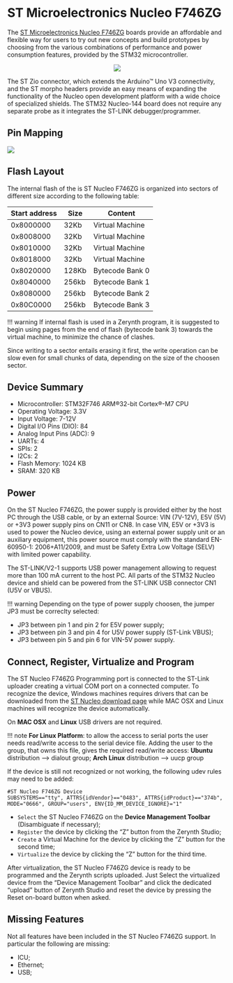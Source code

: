 # ST Microelectronics Nucleo F746ZG

The [ST Microelectronics Nucleo F746ZG](https://www.st.com/en/evaluation-tools/nucleo-f746zg.html) boards provide an affordable and flexible way for users to try out new concepts and build prototypes by choosing from the various combinations of performance and power consumption features, provided by the STM32 microcontroller.

<p style="text-align:center;"><img src="https://github.com/zerynth/docs/blob/test/docs/reference/boards/st_nucleof746zg/docs/img/nucleof746zg.jpg?raw=true"></p>

The ST Zio connector, which extends the Arduino™ Uno V3 connectivity, and the ST morpho headers provide an easy means of expanding the functionality of the Nucleo open development platform with a wide choice of specialized shields.
The STM32 Nucleo-144 board does not require any separate probe as it integrates the ST-LINK debugger/programmer.

## Pin Mapping

![](https://github.com/zerynth/docs/blob/test/docs/reference/boards/st_nucleof746zg/docs/img/st_nucleof746zg_pin_comm.jpg?raw=true)

## Flash Layout

The internal flash of the is ST Nucleo F746ZG is organized into sectors of different size according to the following table:

| Start address | Size  | Content         |
|---------------|-------|-----------------|
| 0x8000000     | 32Kb  | Virtual Machine |
| 0x8008000     | 32Kb  | Virtual Machine |
| 0x8010000     | 32Kb  | Virtual Machine |
| 0x8018000     | 32Kb  | Virtual Machine |
| 0x8020000     | 128Kb | Bytecode Bank 0 |
| 0x8040000     | 256kb | Bytecode Bank 1 |
| 0x8080000     | 256kb | Bytecode Bank 2 |
| 0x80C0000     | 256kb | Bytecode Bank 3 |

!!! warning
	If internal flash is used in a Zerynth program, it is suggested to begin using pages from the end of flash (bytecode bank 3) towards the virtual machine, to minimize the chance of clashes.

Since writing to a sector entails erasing it first, the write operation can be slow even for small chunks of data, depending on the size of the choosen sector.

## Device Summary


* Microcontroller: STM32F746 ARM®32-bit Cortex®-M7 CPU
* Operating Voltage: 3.3V
* Input Voltage: 7-12V
* Digital I/O Pins (DIO): 84
* Analog Input Pins (ADC): 9
* UARTs: 4
* SPIs: 2
* I2Cs: 2
* Flash Memory: 1024 KB
* SRAM: 320 KB

## Power

On the ST Nucleo F746ZG, the power supply is provided either by the host PC through the USB cable, or by an external Source: VIN (7V-12V), E5V (5V) or +3V3 power supply pins on CN11 or CN8. In case VIN, E5V or +3V3 is used to power the Nucleo device, using an external power supply unit or an auxiliary equipment, this power source must comply with the standard EN-60950-1: 2006+A11/2009, and must be Safety Extra Low Voltage (SELV) with limited power capability.

The ST-LINK/V2-1 supports USB power management allowing to request more than 100 mA current to the host PC. All parts of the STM32 Nucleo device and shield can be powered from the ST-LINK USB connector CN1 (U5V or VBUS).

!!! warning
	Depending on the type of power supply choosen, the jumper JP3 must be correclty selected:


* JP3 between pin 1 and pin 2 for E5V power supply;
* JP3 between pin 3 and pin 4 for U5V power supply (ST-Link VBUS);
* JP3 between pin 5 and pin 6 for VIN-5V power supply.

## Connect, Register, Virtualize and Program

The ST Nucleo F746ZG Programming port is connected to the ST-Link uploader creating a virtual COM port on a connected computer. To recognize the device, Windows machines requires drivers that can be downloaded from the [ST Nucleo download page](http://www.st.com/content/st_com/en/products/development-tools/software-development-tools/stm32-software-development-tools/stm32-utilities/stsw-link009.html) while MAC OSX and Linux machines will recognize the device automatically.

On **MAC OSX** and **Linux** USB drivers are not required.

!!! note
	**For Linux Platform**: to allow the access to serial ports the user needs read/write access to the serial device file. Adding the user to the group, that owns this file, gives the required read/write access: **Ubuntu** distribution –> dialout group; **Arch Linux** distribution –> uucp group

If the device is still not recognized or not working, the following udev rules may need to be added:

```
#ST Nucleo F746ZG Device
SUBSYSTEMS=="tty", ATTRS{idVendor}=="0483", ATTRS{idProduct}=="374b", MODE="0666", GROUP="users", ENV{ID_MM_DEVICE_IGNORE}="1"
```

* ```Select``` the ST Nucleo F746ZG on the **Device Management Toolbar** (Disambiguate if necessary);
* ```Register``` the device by clicking the “Z” button from the Zerynth Studio;
* ```Create``` a Virtual Machine for the device by clicking the “Z” button for the second time;
* ```Virtualize``` the device by clicking the “Z” button for the third time.

After virtualization, the ST Nucleo F746ZG device is ready to be programmed and the Zerynth scripts uploaded. Just Select the virtualized device from the “Device Management Toolbar” and click the dedicated “upload” button of Zerynth Studio and reset the device by pressing the Reset on-board button when asked.

## Missing Features

Not all features have been included in the ST Nucleo F746ZG support. In particular the following are missing:


* ICU;
* Ethernet;
* USB;
<!--stackedit_data:
eyJoaXN0b3J5IjpbLTIxMDcyNDI1OCwtMTE1NzQxNDQ3NF19
-->

